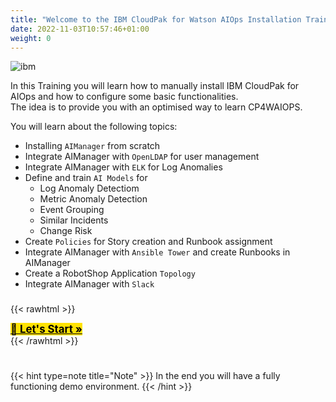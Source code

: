 ```yaml
---
title: "Welcome to the IBM CloudPak for Watson AIOps Installation Training"
date: 2022-11-03T10:57:46+01:00
weight: 0
---
```





![ibm](/cp4waiops-training/pics/ibm/app-mgt.gif)



In this Training you will learn how to manually install IBM CloudPak for AIOps and how to configure some basic functionalities.\
The idea is to provide you with an optimised way to learn CP4WAIOPS.


You will learn about the following topics:

- Installing `AIManager` from scratch
- Integrate AIManager with `OpenLDAP` for user management
- Integrate AIManager with `ELK` for Log Anomalies
- Define and train `AI Models` for
  - Log Anomaly Detectiom
  - Metric Anomaly Detection
  - Event Grouping
  - Similar Incidents
  - Change Risk 
- Create `Policies` for Story creation and Runbook assignment
- Integrate AIManager with `Ansible Tower` and create Runbooks in AIManager
- Create a RobotShop Application `Topology`
- Integrate AIManager with `Slack`

###

{{< rawhtml >}}
<div class="prev-next" style="max-width:500px;">
<a class="link-reverse" style="background-color: rgb(255, 226, 5) !important; color: #000 !important; font-weight: bold;   font-size:larger  !important;" href="/cp4waiops-training/introduction/intro_00/">🚀 Let's Start »</a>
</div>
</div>
{{< /rawhtml >}}

#
#

{{< hint type=note  title="Note" >}}
In the end you will have a fully functioning demo environment.
{{< /hint >}}



